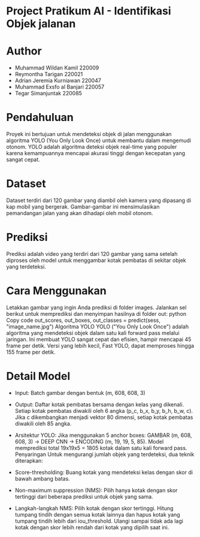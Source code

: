 # Project Pratikum AI - Identifikasi Objek jalanan 

# Author
- Muhammad Wildan Kamil 220009
- Reymontha Tarigan 220021
- Adrian Jeremia Kurniawan 220047
- Muhammad Exsfo al Banjari 220057
- Tegar Simanjuntak 220085

# Pendahuluan
Proyek ini bertujuan untuk mendeteksi objek di jalan menggunakan algoritma YOLO (You Only Look Once) untuk membantu dalam mengemudi otonom. YOLO adalah algoritma deteksi objek real-time yang populer karena kemampuannya mencapai akurasi tinggi dengan kecepatan yang sangat cepat.

# Dataset
Dataset terdiri dari 120 gambar yang diambil oleh kamera yang dipasang di kap mobil yang bergerak. Gambar-gambar ini mensimulasikan pemandangan jalan yang akan dihadapi oleh mobil otonom.

# Prediksi
Prediksi adalah video yang terdiri dari 120 gambar yang sama setelah diproses oleh model untuk menggambar kotak pembatas di sekitar objek yang terdeteksi.

# Cara Menggunakan
Letakkan gambar yang ingin Anda prediksi di folder images.
Jalankan sel berikut untuk memprediksi dan menyimpan hasilnya di folder out:
python
Copy code
out_scores, out_boxes, out_classes = predict(sess, "image_name.jpg")
Algoritma YOLO
YOLO ("You Only Look Once") adalah algoritma yang mendeteksi objek dalam satu kali forward pass melalui jaringan. Ini membuat YOLO sangat cepat dan efisien, hampir mencapai 45 frame per detik. Versi yang lebih kecil, Fast YOLO, dapat memproses hingga 155 frame per detik.

# Detail Model
- Input: Batch gambar dengan bentuk (m, 608, 608, 3)
- Output: Daftar kotak pembatas bersama dengan kelas yang dikenali. Setiap kotak pembatas diwakili oleh 6 angka (p_c, b_x, b_y, b_h, b_w, c). Jika c dikembangkan menjadi vektor 80 dimensi, setiap kotak pembatas diwakili oleh 85 angka.
- Arsitektur YOLO: Jika menggunakan 5 anchor boxes: GAMBAR (m, 608, 608, 3) -> DEEP CNN -> ENCODING (m, 19, 19, 5, 85). Model memprediksi total 19x19x5 = 1805 kotak dalam satu kali forward pass.
Penyaringan
Untuk mengurangi jumlah objek yang terdeteksi, dua teknik diterapkan:

- Score-thresholding: Buang kotak yang mendeteksi kelas dengan skor di bawah ambang batas.
- Non-maximum suppression (NMS): Pilih hanya kotak dengan skor tertinggi dari beberapa prediksi untuk objek yang sama.

- Langkah-langkah NMS:
Pilih kotak dengan skor tertinggi.
Hitung tumpang tindih dengan semua kotak lainnya dan hapus kotak yang tumpang tindih lebih dari iou_threshold.
Ulangi sampai tidak ada lagi kotak dengan skor lebih rendah dari kotak yang dipilih saat ini.
